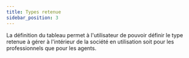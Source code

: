 ```yaml
---
title: Types retenue
sidebar_position: 3
---
```


La définition du tableau permet à l'utilisateur de pouvoir définir le type retenue à gérer à l'intérieur de la société en utilisation soit pour les professionnels que pour les agents.






